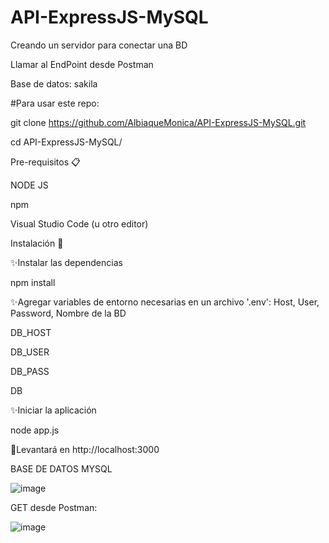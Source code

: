 # API-ExpressJS-MySQL
Creando un servidor para conectar una BD

Llamar al EndPoint desde Postman

Base de datos: sakila

#Para usar este repo:

git clone https://github.com/AlbiaqueMonica/API-ExpressJS-MySQL.git

cd API-ExpressJS-MySQL/

Pre-requisitos 📋

NODE JS

npm

Visual Studio Code (u otro editor)

Instalación 🔧

✨Instalar las dependencias

npm install

✨Agregar variables de entorno necesarias en un archivo '.env': Host, User, Password, Nombre de la BD

DB_HOST

DB_USER

DB_PASS

DB
     
✨Iniciar la aplicación

node app.js

🚀Levantará en http://localhost:3000


BASE DE DATOS MYSQL

![image](https://user-images.githubusercontent.com/72052340/236583785-9817357a-829d-4e69-9006-778b50f58888.png)

GET desde Postman:

![image](https://user-images.githubusercontent.com/72052340/236583870-4a765b76-d124-455f-8292-108aca8693f0.png)



